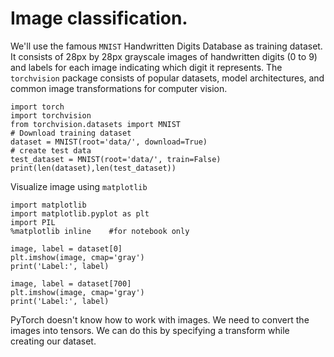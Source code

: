 # Image classification.
We'll use the famous `MNIST` Handwritten Digits Database as training dataset. It consists of 28px by 28px grayscale images of handwritten digits (0 to 9) and labels for each image indicating which digit it represents. 
The `torchvision` package consists of popular datasets, model architectures, and common image transformations for computer vision.



```
import torch   
import torchvision
from torchvision.datasets import MNIST
# Download training dataset
dataset = MNIST(root='data/', download=True)
# create test data
test_dataset = MNIST(root='data/', train=False)
print(len(dataset),len(test_dataset))
```

Visualize image using `matplotlib`
```
import matplotlib
import matplotlib.pyplot as plt
import PIL
%matplotlib inline    #for notebook only 

image, label = dataset[0]
plt.imshow(image, cmap='gray')
print('Label:', label)

image, label = dataset[700]
plt.imshow(image, cmap='gray')
print('Label:', label)

```
PyTorch doesn't know how to work with images. We need to convert the images into tensors. We can do this by specifying a transform while creating our dataset.

